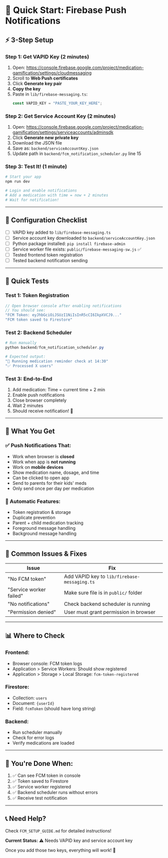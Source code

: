 # 🚀 Quick Start: Firebase Push Notifications

## ⚡ 3-Step Setup

### Step 1: Get VAPID Key (2 minutes)
1. Open: https://console.firebase.google.com/project/medication-gamification/settings/cloudmessaging
2. Scroll to **Web Push certificates**
3. Click **Generate key pair**
4. **Copy the key**
5. Paste in `lib/firebase-messaging.ts`:
   ```typescript
   const VAPID_KEY = "PASTE_YOUR_KEY_HERE";
   ```

### Step 2: Get Service Account Key (2 minutes)
1. Open: https://console.firebase.google.com/project/medication-gamification/settings/serviceaccounts/adminsdk
2. Click **Generate new private key**
3. Download the JSON file
4. Save as: `backend/serviceAccountKey.json`
5. Update path in `backend/fcm_notification_scheduler.py` line 15

### Step 3: Test It! (1 minute)
```powershell
# Start your app
npm run dev

# Login and enable notifications
# Add a medication with time = now + 2 minutes
# Wait for notification!
```

---

## 📝 Configuration Checklist

- [ ] VAPID key added to `lib/firebase-messaging.ts`
- [ ] Service account key downloaded to `backend/serviceAccountKey.json`
- [ ] Python package installed: `pip install firebase-admin`
- [ ] Service worker file exists: `public/firebase-messaging-sw.js` ✅
- [ ] Tested frontend token registration
- [ ] Tested backend notification sending

---

## 🧪 Quick Tests

### Test 1: Token Registration
```typescript
// Open browser console after enabling notifications
// You should see:
"FCM Token: eyJhbGciOiJSUzI1NiIsInR5cCI6IkpXVCJ9..."
"FCM token saved to Firestore"
```

### Test 2: Backend Scheduler
```powershell
# Run manually
python backend/fcm_notification_scheduler.py

# Expected output:
"🔔 Running medication reminder check at 14:30"
"✅ Processed X users"
```

### Test 3: End-to-End
1. Add medication: Time = current time + 2 min
2. Enable push notifications
3. Close browser completely
4. Wait 2 minutes
5. Should receive notification! 📱

---

## 🎯 What You Get

### ✅ Push Notifications That:
- Work when browser is **closed**
- Work when app is **not running**
- Work on **mobile devices**
- Show medication name, dosage, and time
- Can be clicked to open app
- Send to parents for their kids' meds
- Only send once per day per medication

### 🔄 Automatic Features:
- Token registration & storage
- Duplicate prevention
- Parent + child medication tracking
- Foreground message handling
- Background message handling

---

## 🐛 Common Issues & Fixes

| Issue | Fix |
|-------|-----|
| "No FCM token" | Add VAPID key to `lib/firebase-messaging.ts` |
| "Service worker failed" | Make sure file is in `public/` folder |
| "No notifications" | Check backend scheduler is running |
| "Permission denied" | User must grant permission in browser |

---

## 📊 Where to Check

### Frontend:
- Browser console: FCM token logs
- Application > Service Workers: Should show registered
- Application > Storage > Local Storage: `fcm-token-registered`

### Firestore:
- Collection: `users`
- Document: `{userId}`
- Field: `fcmToken` (should have long string)

### Backend:
- Run scheduler manually
- Check for error logs
- Verify medications are loaded

---

## 🎉 You're Done When:

1. ✅ Can see FCM token in console
2. ✅ Token saved to Firestore  
3. ✅ Service worker registered
4. ✅ Backend scheduler runs without errors
5. ✅ Receive test notification

---

## 📞 Need Help?

Check `FCM_SETUP_GUIDE.md` for detailed instructions!

**Current Status:** ⚠️ Needs VAPID key and service account key

Once you add those two keys, everything will work! 🚀
